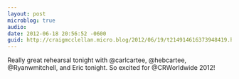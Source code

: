 ```yaml
---
layout: post
microblog: true
audio: 
date: 2012-06-18 20:56:52 -0600
guid: http://craigmcclellan.micro.blog/2012/06/19/t214914616373948419.html
---
```

Really great rehearsal tonight with @carlcartee, @hebcartee, @Ryanwmitchell, and Eric tonight. So excited for @CRWorldwide 2012!
